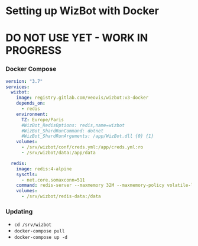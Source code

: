 # Setting up WizBot with Docker

# DO NOT USE YET - WORK IN PROGRESS

### Docker Compose 
```yml
version: "3.7"
services:
  wizbot:
    image: registry.gitlab.com/veovis/wizbot:v3-docker
    depends_on:
      - redis
    environment:
      TZ: Europe/Paris
      #WizBot_RedisOptions: redis,name=wizbot
      #WizBot_ShardRunCommand: dotnet
      #WizBot_ShardRunArguments: /app/WizBot.dll {0} {1}
    volumes:
      - /srv/wizbot/conf/creds.yml:/app/creds.yml:ro
      - /srv/wizbot/data:/app/data

  redis:
    image: redis:4-alpine
    sysctls:
      - net.core.somaxconn=511
    command: redis-server --maxmemory 32M --maxmemory-policy volatile-lru
    volumes:
      - /srv/wizbot/redis-data:/data
```
### Updating
- `cd /srv/wizbot`
- `docker-compose pull`
- `docker-compose up -d`
